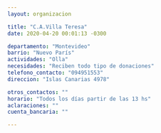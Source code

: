 ```yaml
---
layout: organizacion

title: "C.A.Villa Teresa"
date: 2020-04-20 00:01:13 -0300

departamento: "Montevideo"
barrio: "Nuevo París"
actividades: "Olla"
necesidades: "Reciben todo tipo de donaciones"
telefono_contacto: "094951553"
direccion: "Islas Canarias 4978"

otros_contactos: ""
horario: "Todos los días partir de las 13 hs"
aclaraciones: ""
cuenta_bancaria: ""

---
```

